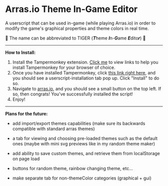 # Arras.io Theme In-Game Editor
A userscript that can be used in-game (while playing Arras.io) in order to modify the game's graphical properties and theme colors in real time.

🐅 The name can be abbreviated to TIGER (***T***heme ***I***n-***G***ame ***E***dito***r***) 🐅

---

**How to Install:**
1. Install the Tampermonkey extension. [Click me](https://www.tampermonkey.net/?ext=dhdg) to view links to help you install Tampermonkey for your browser of choice.
2. Once you have installed Tampermonkey, click [this link right here](https://github.com/Road6943/Arras-Theme-In-Game-Editor/raw/main/final/theme_in_game_editor.user.js), and you should see a userscript-installation tab pop up. Click "Install" to do so.
3. Navigate to [arras.io](https://arras.io/), and you should see a small button on the top left. If so, then congrats! You've successfully installed the script!
4. Enjoy!

---

**Plans for the future:**
+ add import/export themes capabilities (make sure its backwards compatible with standard arras themes)
+ a tab for viewing and choosing pre-loaded themes such as the default ones (maybe with mini svg previews like in my random theme maker)
+ add ability to save custom themes, and retrieve them from localStorage on page load
+ buttons for random theme, rainbow changing theme, etc...

+ make separate tab for non-themeColor categories (graphical + gui)
